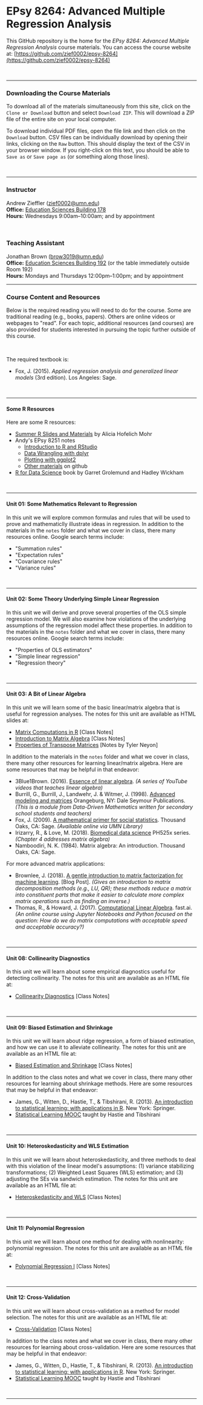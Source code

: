 EPsy 8264: Advanced Multiple Regression Analysis
=========


This GitHub repository is the home for the _EPsy 8264: Advanced Multiple Regression Analysis_ course materials. You can access the course website at: [https://github.com/zief0002/epsy-8264](https://github.com/zief0002/epsy-8264)

<br />

---


### Downloading the Course Materials

To download all of the materials simultaneously from this site, click on the `Clone or Download` button and select `Download ZIP`. This will download a ZIP file of the entire site on your local computer. 

To download individual PDF files, open the file link and then click on the `Download` button. CSV files can be individually download by opening their links, clicking on the `Raw` button. This should display the text of the CSV in your browser window. If you right-click on this text, you should be able to `Save as` or `Save page as` (or something along those lines). 

<br />

---


### Instructor

Andrew Zieffler ([zief0002@umn.edu](mailto://zief0002@umn.edu)) <br />
**Office:** [Education Sciences Building 178](https://www.google.com/maps/place/Education+Sciences+Building/@44.9784043,-93.2394586,15z/data=!4m2!3m1!1s0x0:0x45656dac481b9150)  <br />
**Hours:** Wednesdays 9:00am–10:00am; and by appointment <br />



<br />

### Teaching Assistant

Jonathan Brown ([brow3019@umn.edu](mailto://brow3019@umn.edu)) <br />
**Office:** [Education Sciences Building 192](https://www.google.com/maps/place/Education+Sciences+Building/@44.9784043,-93.2394586,15z/data=!4m2!3m1!1s0x0:0x45656dac481b9150)  (or the table immediately outside Room 192) <br />
**Hours:** Mondays and Thursdays 12:00pm–1:00pm; and by appointment <br />


---

### Course Content and Resources

Below is the required reading you will need to do for the course. Some are traditional reading (e.g., books, papers). Others are online videos or webpages to "read". For each topic, additional resources (and courses) are also provided for students interested in pursuing the topic further outside of this course.

<br />

The required textbook is:

- Fox, J. (2015). _Applied regression analysis and generalized linear models_ (3rd edition). Los Angeles: Sage.


<br />

---

#### Some R Resources

Here are some R resources:

- [Summer R Slides and Materials](https://drive.google.com/drive/folders/1AkGUh3NlFs3Zqp-ieD1SckDTYJ5cbk-p) by Alicia Hofelich Mohr
- Andy's EPsy 8251 notes
	- [Introduction to R and RStudio](http://www.datadreaming.org/files/01-introduction-to-r.html#1)
	- [Data Wrangling with dplyr](http://www.datadreaming.org/files/02-data-wrangling-with-dplyr.html#1)
	- [Plotting with ggplot2](http://www.datadreaming.org/files/03-plotting-with-ggplot2.html#1)
	- [Other materials](https://github.com/zief0002/epsy-8251) on github
- [R for Data Science](http://r4ds.had.co.nz/) book by Garret Grolemund and Hadley Wickham 

<br />

---

#### Unit 01: Some Mathematics Relevant to Regression

In this unit we will explore common formulas and rules that will be used to prove and mathematiclly illustrate ideas in regression. In addition to the materials in the `notes` folder and what we cover in class, there many resources online. Google search terms include:

- "Summation rules"
- "Expectation rules"
- "Covariance rules"
- "Variance rules"


<br />
---



#### Unit 02: Some Theory Underlying Simple Linear Regression

In this unit we will derive and prove several properties of the OLS simple regression model. We will also examine how violations of the underlying assumptions of the regression model affect these properties. In addition to the materials in the `notes` folder and what we cover in class, there many resources online. Google search terms include:

- "Properties of OLS estimators"
- "Simple linear regression"
- "Regression theory"


<br />
---


#### Unit 03: A Bit of Linear Algebra

In this unit we will learn some of the basic linear/matrix algebra that is useful for regression analyses. The notes for this unit are available as HTML slides at:

- [Matrix Computations in R](http://www.datadreaming.org/files/epsy-8264/04-a-bit-of-matrix-algebra.html#1) [Class Notes]
- [Introduction to Matrix Algebra](http://www.datadreaming.org/files/epsy-8264/05-introduction-to-matrix-algebra.html) [Class Notes]
- [Properties of Transpose Matrices](http://www.math.nyu.edu/~neylon/linalgfall04/project1/dj/proptranspose.htm) [Notes by Tyler Neyon]

In addition to the materials in the `notes` folder and what we cover in class, there many other resources for learning linear/matrix algebra. Here are some resources that may be helpful in that endeavor:

- 3Blue1Brown. (2016). [Essence of linear algebra](https://www.youtube.com/watch?v=kjBOesZCoqc&list=PLZHQObOWTQDPD3MizzM2xVFitgF8hE_ab). *(A series of YouTube videos that teaches linear algebra)*
- Burrill, G., Burrill, J., Landwehr, J. & Witmer, J. (1998). [Advanced modeling and matrices](http://www.amstat.org/asa/files/pdfs/ddmseries/AdvancedModelingandMatrices--TeachersEdition.pdf) Orangeburg, NY: Dale Seymour Publications. *(This is a module from Data-Driven Mathematics written for secondary school students and teachers)*
- Fox, J. (2009). [A mathematical primer for social statistics](https://primo.lib.umn.edu/primo-explore/fulldisplay?docid=UMN_ALMA21325943720001701&context=L&vid=TWINCITIES&search_scope=mncat_discovery&tab=article_discovery&lang=en_US). Thousand Oaks, CA: Sage. *(Available online via UMN Library)*
- Irizarry, R., & Love, M. (2018). [Biomedical data science](http://genomicsclass.github.io/book/) PH525x series. *(Chapter 4 addresses matrix algebra)*
- Namboodiri, N. K. (1984). Matrix algebra: An introduction. Thousand Oaks, CA: Sage.

For more advanced matrix applications:

- Brownlee, J. (2018). [A gentle introduction to matrix factorization for machine learning](https://machinelearningmastery.com/introduction-to-matrix-decompositions-for-machine-learning/). [Blog Post]. *(Gives an introduction to matrix decomposition methods (e.g., LU, QR); these methods reduce a matrix into constituent parts that make it easier to calculate more complex matrix operations such as finding an inverse.)*
- Thomas, R., & Howard, J. (2017). [Computational Linear Algebra](http://www.fast.ai/2017/07/17/num-lin-alg/). fast.ai. *(An online course using Jupyter Notebooks and Python focused on the question: How do we do matrix computations with acceptable speed and acceptable accuracy?)*

<br />
---


#### Unit 08: Collinearity Diagnostics

In this unit we will learn about some empirical diagnostics useful for detecting collinearity. The notes for this unit are available as an HTML file at:

- [Collinearity Diagnostics](http://www.datadreaming.org/files/epsy-8264/08-collinearity-diagnostics.html) [Class Notes]

<br />

---

#### Unit 09: Biased Estimation and Shrinkage

In this unit we will learn about ridge regression, a form of biased estimation, and how we can use it to alleviate collinearity. The notes for this unit are available as an HTML file at:

- [Biased Estimation and Shrinkage](http://www.datadreaming.org/files/epsy-8264/09-biased-estimation-and-shrinkage.html) [Class Notes]

In addition to the class notes and what we cover in class, there many other resources for learning about shrinkage methods. Here are some resources that may be helpful in that endeavor:

- James, G., Witten, D., Hastie, T., & Tibshirani, R. (2013). [An introduction to statistical learning: with applications in R](https://www-bcf.usc.edu/~gareth/ISL/). New York: Springer.
- [Statistical Learning MOOC](https://lagunita.stanford.edu/courses/HumanitiesSciences/StatLearning/Winter2016/about) taught by Hastie and Tibshirani

<br />

---

#### Unit 10: Heteroskedasticity and WLS Estimation

In this unit we will learn about heteroskedasticity, and three methods to deal with this violation of the linear model's assumptions: (1) variance stabilizing transformations; (2) Weighted Least Squares (WLS) estimation; and (3) adjusting the SEs via sandwich estimation. The notes for this unit are available as an HTML file at:

- [Heteroskedasticity and WLS](http://www.datadreaming.org/files/epsy-8264/10-heteroskedasticity-and-wls.html) [Class Notes]

<br />

---

#### Unit 11: Polynomial Regression 

In this unit we will learn about one method for dealing with nonlinearity: polynomial regression. The notes for this unit are available as an HTML file at:

- [Polynomial Regression I](http://www.datadreaming.org/files/epsy-8264/11-polynomial-regression.html) [Class Notes]


<br />

---

#### Unit 12: Cross-Validation 

In this unit we will learn about cross-validation as a method for model selection. The notes for this unit are available as an HTML file at:

- [Cross-Validation](http://www.datadreaming.org/files/epsy-8264/12-cross-validation.html) [Class Notes]

In addition to the class notes and what we cover in class, there many other resources for learning about cross-validation. Here are some resources that may be helpful in that endeavor:

- James, G., Witten, D., Hastie, T., & Tibshirani, R. (2013). [An introduction to statistical learning: with applications in R](https://www-bcf.usc.edu/~gareth/ISL/). New York: Springer.
- [Statistical Learning MOOC](https://lagunita.stanford.edu/courses/HumanitiesSciences/StatLearning/Winter2016/about) taught by Hastie and Tibshirani

<br />

---